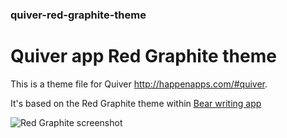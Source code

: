 ### quiver-red-graphite-theme

# Quiver app Red Graphite theme

This is a theme file for Quiver <http://happenapps.com/#quiver>.

It's based on the Red Graphite theme within [Bear writing app](http://www.bear-writer.com/)

![Red Graphite screenshot](https://raw.githubusercontent.com/floq-design/quiver-red-graphite-theme/master/screenshot.png)
